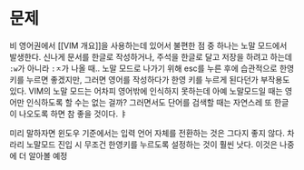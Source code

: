 # 문제
비 영어권에서 [[VIM 개요]]을 사용하는데 있어서 불편한 점 중 하나는 노말 모드에서 발생한다. 
신나게 문서를 한글로 작성하거나, 주석을 한글로 달고 저장을 하려고 하는데 `:w`가 아니라 `:ㅈ`가 나올 때..
노말 모드로 나가기 위해 esc를 누른 후에 습관적으로 한영 키를 누르면 좋겠지만, 그러면 영어를 작성하다가 한영 키를 누르게 된다던가 부작용도 있다. 
VIM의 노말 모드는 어차피 영어밖에 인식하지 못하는데 아예 노말모드일 때는 영어만 인식하도록 할 수는 없는 걸까?
그러면서도 단어를 검색할 때는 자연스레 또 한글이 나오도록 하면 참 좋을 것이다. ㅑ


미리 말하자면 윈도우  기준에서는 입력 언어 자체를 전환하는 것은 그다지 좋지 않다.
차라리 노말모드 진입 시 무조건 한영키를 누르도록 설정하는 것이 훨씬 낫다. 이것은 나중에 더 알아볼 예정